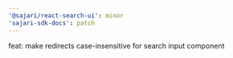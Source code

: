 ```yaml
---
'@sajari/react-search-ui': minor
'sajari-sdk-docs': patch
---
```


feat: make redirects case-insensitive for search input component
